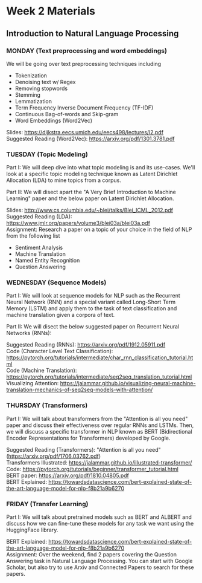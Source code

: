 # Week 2 Materials
## Introduction to Natural Language Processing
### MONDAY (Text preprocessing and word embeddings)
We will be going over text preprocessing techniques including 
- Tokenization
- Denoising text w/ Regex
- Removing stopwords
- Stemming
- Lemmatization
- Term Frequency Inverse Document Frequency (TF-IDF)
- Continuous Bag-of-words and Skip-gram
- Word Embeddings (Word2Vec)

Slides: https://dijkstra.eecs.umich.edu/eecs498/lectures/l2.pdf <br>
Suggested Reading (Word2Vec): https://arxiv.org/pdf/1301.3781.pdf


### TUESDAY (Topic Modeling)
Part I: We will deep dive into what topic modeling is and its use-cases. We'll look at a specific topic modeling technique known as Latent Dirichlet Allocation (LDA) to mine topics from a corpus.

Part II: We will disect apart the "A Very Brief Introduction to Machine Learning" paper and the below paper on Latent Dirichlet Allocation.

Slides: http://www.cs.columbia.edu/~blei/talks/Blei_ICML_2012.pdf <br>
Suggested Reading (LDA): https://www.jmlr.org/papers/volume3/blei03a/blei03a.pdf <br>
Assignment: Research a paper on a topic of your choice in the field of NLP from the following list
- Sentiment Analysis
- Machine Translation
- Named Entity Recognition
- Question Answering


### WEDNESDAY (Sequence Models)
Part I: We will look at sequence models for NLP such as the Recurrent Neural Network (RNN) and a special variant called Long-Short Term Memory (LSTM) and apply them
to the task of text classification and machine translation given a corpora of text.

Part II: We will disect the below suggested paper on Recurrent Neural Networks (RNNs):

Suggested Reading (RNNs): https://arxiv.org/pdf/1912.05911.pdf <br>
Code (Character Level Text Classification): https://pytorch.org/tutorials/intermediate/char_rnn_classification_tutorial.html <br>
Code (Machine Translation): https://pytorch.org/tutorials/intermediate/seq2seq_translation_tutorial.html <br>
Visualizing Attention: https://jalammar.github.io/visualizing-neural-machine-translation-mechanics-of-seq2seq-models-with-attention/

### THURSDAY (Transformers)

Part I: We will talk about transformers from the "Attention is all you need" paper and discuss their effectiveness over regular RNNs and LSTMs. Then, we will discuss a specific transformer in NLP known as BERT (Bidirectional Encoder Representations for Transformers) developed by Google.

Suggested Reading (Transformers): "Attention is all you need" (https://arxiv.org/pdf/1706.03762.pdf) <br>
Transformers Illustrated: https://jalammar.github.io/illustrated-transformer/ <br>
Code: https://pytorch.org/tutorials/beginner/transformer_tutorial.html <br>
BERT paper: https://arxiv.org/pdf/1810.04805.pdf <br>
BERT Explained: https://towardsdatascience.com/bert-explained-state-of-the-art-language-model-for-nlp-f8b21a9b6270

### FRIDAY (Transfer Learning)

Part I: We will talk about pretrained models such as BERT and ALBERT and discuss how we can fine-tune these models for any task we want using the HuggingFace library.

BERT Explained: https://towardsdatascience.com/bert-explained-state-of-the-art-language-model-for-nlp-f8b21a9b6270 <br>
Assignment: Over the weekend, find 2 papers covering the Question Answering task in Natural Language Processing. You can start with Google Scholar, but
also try to use Arxiv and Connected Papers to search for these papers.
